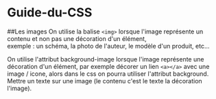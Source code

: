 # Guide-du-CSS

##Les images
On utilise la balise `<img>` lorsque l'image représente un contenu et non pas une décoration d'un élément,  
exemple : un schéma, la photo de l'auteur, le modèle d'un produit, etc...  

On utilise l'attribut background-image lorsque l'image représente une décoration d'un élément, par exemple décorer un lien
`<a></a>` avec une image / icone, alors dans le css on pourra utiliser l'attribut background. Mettre un texte sur une image (le contenu c'est le texte la décoration l'image).
